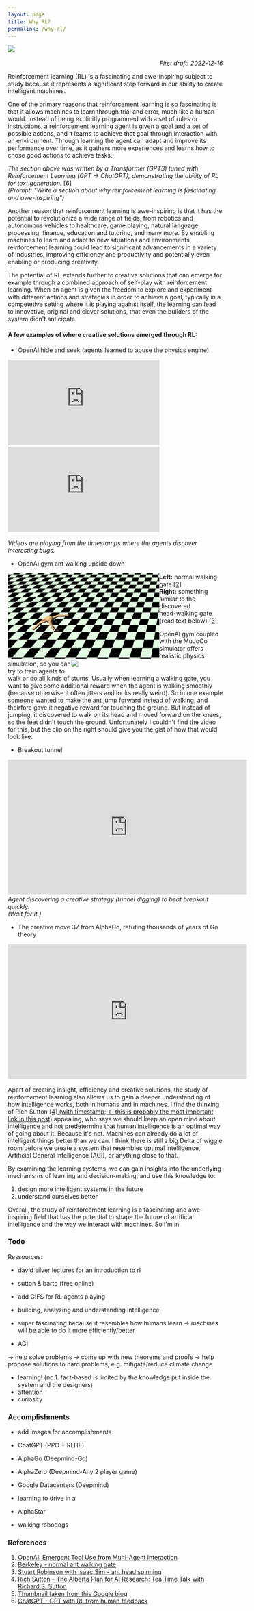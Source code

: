 ```yaml
---
layout: page
title: Why RL?
permalink: /why-rl/
---
```


<div class="img-block" style="width: 300px;">
    <img src="/images/why-rl/robotic-manipulation.gif"/>
</div>

<em style="float:right">First draft: 2022-12-16</em><br>

Reinforcement learning (RL) is a fascinating and awe-inspiring subject to study because it represents a significant step forward in our ability to create intelligent machines.

One of the primary reasons that reinforcement learning is so fascinating is that it allows machines to learn through trial and error, much like a human would. Instead of being explicitly programmed with a set of rules or instructions, a reinforcement learning agent is given a goal and a set of possible actions, and it learns to achieve that goal through interaction with an environment. Through learning the agent can adapt and improve its performance over time, as it gathers more experiences and learns how to chose good actions to achieve tasks.

<em> The section above was written by a Transformer (GPT3) tuned with Reinforcement Learning (GPT -> ChatGPT), demonstrating the ability of RL for text generation. </em> [[6]][chatgpt] <br> 
<em> (Prompt: "Write a section about why reinforcement learning is fascinating and awe-inspiring") </em> 


Another reason that reinforcement learning is awe-inspiring is that it has the potential to revolutionize a wide range of fields, from robotics and autonomous vehicles to healthcare, game playing, natural language processing, finance, education and tutoring, and many more. By enabling machines to learn and adapt to new situations and environments, reinforcement learning could lead to significant advancements in a variety of industries, improving efficiency and productivity and potentially even enabling or producing creativity.


The potential of RL extends further to creative solutions that can emerge for example through a combined approach of self-play with reinforcement learning. When an agent is given the freedom to explore and experiment with different actions and strategies in order to achieve a goal, typically in a competetive setting where it is playing against itself, the learning can lead to innovative, original and clever solutions, that even the builders of the system didn't anticipate.

<p class="vspace"></p>

#### __A few examples of where creative solutions emerged through RL:__

- OpenAI hide and seek (agents learned to abuse the physics engine)
<!-- width: 560, height: 315-->
<iframe width="355" height="200" src="https://www.youtube.com/embed/Lu56xVlZ40M?start=240" title="YouTube video player" frameborder="0" allow="accelerometer; autoplay; clipboard-write; encrypted-media; gyroscope; picture-in-picture" allowfullscreen></iframe>

<iframe width="355" height="200" src="https://www.youtube.com/embed/kopoLzvh5jY?start=110" title="YouTube video player" frameborder="0" allow="accelerometer; autoplay; clipboard-write; encrypted-media; gyroscope; picture-in-picture" allowfullscreen></iframe>

<em>Videos are playing from the timestamps where the agents discover interesting bugs.</em>


- OpenAI gym ant walking upside down

<div class="img-block" style="width:355px;float:left">
    <img src="/images/why-rl/ant_walking_gate.gif"/>
</div>

<div class="img-block" style="width:355px;float:right">
    <img src="/images/why-rl/ant-headspins.gif"/>
</div>

__Left:__ normal walking gate [[2]][ant-walking-gate]<br>
__Right:__ something similar to the discovered <br>head-walking gate (read text below) [[3]][ant-headspins]

OpenAI gym coupled with the MuJoCo simulator offers realistic physics simulation, so you can try to train agents to walk or do all kinds of stunts. Usually when learning a walking gate, you want to give some additional reward when the agent is walking smoothly (because otherwise it often jitters and looks really weird). So in one example someone wanted to make the ant jump forward instead of walking, and theirfore gave it negative reward for touching the ground. But instead of jumping, it discovered to walk on its head and moved forward on the knees, so the feet didn't touch the ground. Unfortunately I couldn't find the video for this, but the clip on the right should give you the gist of how that would look like. 


- Breakout tunnel

<iframe width="560" height="315" src="https://www.youtube.com/embed/d-bvsJWmqlc?start=913" title="YouTube video player" frameborder="0" allow="accelerometer; autoplay; clipboard-write; encrypted-media; gyroscope; picture-in-picture" allowfullscreen></iframe>
<em>Agent discovering a creative strategy (tunnel digging) to beat breakout quickly. <br> (Wait for it.)</em>


- The creative move 37 from AlphaGo, refuting thousands of years of Go theory

<iframe width="560" height="315" src="https://www.youtube.com/embed/WXuK6gekU1Y?start=2974" title="YouTube video player" frameborder="0" allow="accelerometer; autoplay; clipboard-write; encrypted-media; gyroscope; picture-in-picture" allowfullscreen></iframe>

<p class="vspace"></p>


Apart of creating insight, efficiency and creative solutions, the study of reinforcement learning also allows us to gain a deeper understanding of how intelligence works, both in humans and in machines. I find the thinking of Rich Sutton [[4] (with timestamp; <- this is probably the most important link in this post)][tea-talk-with-richard-sutton] appealing, who says we should keep an open mind about intelligence and not predetermine that human intelligence is an optimal way of going about it. Because it's not. Machines can already do a lot of intelligent things better than we can. I think there is still a big Delta of wiggle room before we create a system that resembles optimal intelligence, Artificial General Intelligence (AGI), or anything close to that.

By examining the learning systems, we can gain insights into the underlying mechanisms of learning and decision-making, and use this knowledge to:

1. design more intelligent systems in the future <br>
2. understand ourselves better

Overall, the study of reinforcement learning is a fascinating and awe-inspiring field that has the potential to shape the future of artificial intelligence and the way we interact with machines. So i'm in.

### Todo

Ressources:
- david silver lectures for an introduction to rl
- sutton & barto (free online)

- add GIFS for RL agents playing

- building, analyzing and understanding intelligence 
- super fascinating because it resembles how humans learn
-> machines will be able to do it more efficiently/better

- AGI

-> help solve problems
-> come up with new theorems and proofs
-> help propose solutions to hard problems, e.g. mitigate/reduce climate change



- learning! (no.1. fact-based is limited by the knowledge put inside the system and the designers)
- attention
- curiosity

### Accomplishments

- add images for accomplishments

- ChatGPT (PPO + RLHF)
- AlphaGo (Deepmind-Go)
- AlphaZero (Deepmind-Any 2 player game)
- Google Datacenters (Deepmind)
- learning to drive in a 
- AlphaStar
- walking robodogs


### References

1. [OpenAI: Emergent Tool Use from Multi-Agent Interaction][openai-emergent-tool-use]
2. [Berkeley - normal ant walking gate][ant-walking-gate]
3. [Stuart Robinson with Isaac Sim - ant head spinning][ant-headspins]
4. [Rich Sutton - The Alberta Plan for AI Research: Tea Time Talk with Richard S. Sutton ][tea-talk-with-richard-sutton]
5. [Thumbnail taken from this Google blog][robotic-manipulation]
6. [ChatGPT - GPT with RL from human feedback][chatgpt]

<!-- Ressources -->
[openai-emergent-tool-use]: https://openai.com/blog/emergent-tool-use/
[ant-walking-gate]: https://bair.berkeley.edu/static/blog/model-rl/fig_4c.gif
[ant-headspins]: https://learningreinforcementlearning.com/ant-antics-3566934125fb
[tea-talk-with-richard-sutton]: https://youtu.be/iS7dRTge8Z8?t=305
[robotic-manipulation]: https://ai.googleblog.com/2018/06/scalable-deep-reinforcement-learning.html
[chatgpt]: https://openai.com/blog/chatgpt/